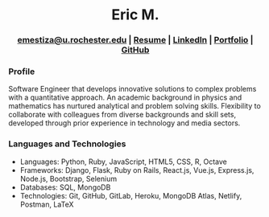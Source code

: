 # <div align="center"> Eric M. </div>
### <div align="center"> emestiza@u.rochester.edu | [Resume](https://gist.github.com/emestiza/2bc77620288dae1e7b9d71e22a8e568a#eric-mestiza) | [LinkedIn](https://www.linkedin.com/in/eric-mestiza) | [Portfolio](https://emestiza.github.io) | [GitHub](https://github.com/emestiza) </div>

### Profile
Software Engineer that develops innovative solutions to complex problems with a quantitative approach. An academic background in physics and mathematics has nurtured analytical and problem solving skills. Flexibility to collaborate with colleagues from diverse backgrounds and skill sets, developed through prior experience in technology and media sectors.

### Languages and Technologies
* Languages: Python, Ruby, JavaScript, HTML5, CSS, R, Octave
* Frameworks: Django, Flask, Ruby on Rails, React.js, Vue.js, Express.js, Node.js, Bootstrap, Selenium
* Databases: SQL, MongoDB
* Technologies: Git, GitHub, GitLab, Heroku, MongoDB Atlas, Netlify, Postman, LaTeX
